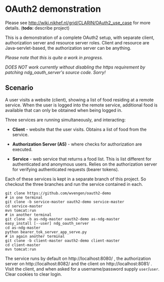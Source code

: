 OAuth2 demonstration
====================

Please see http://wiki.nikhef.nl/grid/CLARIN/OAuth2_use_case for more details.
(**todo:** describe project)

This is a demonstration of a complete OAuth2 setup, with separate client,
authorization server and resource server roles. Client and resource are
Java-servlet-based, the authorization server can be anything.


*Please note that this is quite a work in progress.*

*DOES NOT work currently without disabling the https requirement by patching
ndg\_oauth\_server's source code. Sorry!*


Scenario
--------

A user visits a website (client), showing a list of food residing at a remote
service.  When the user is logged into the remote service, additional food is
available that can only be obtained when being logged in.

Three services are running simultaneously, and interacting:

* __Client__ -
  website that the user visits. Obtains a list of food from the service.

* __Authorization Server (AS)__ -
  where checks for authorization are executed.

* __Service__ -
  web service that returns a food list. This is list different for
  authenticated and anonymous users. Relies on the authorization server for
  verifying authenticated requests (bearer tokens).


Each of these services is kept in a separate branch of this project. So checkout
the three branches and run the service contained in each.

```shell
git clone https://github.com/wvengen/oauth2-demo
# in one terminal
git clone -b service-master oauth2-demo service-master
cd service-master
mvn tomcat:run
# in another terminal
git clone -b as-ndg-master oauth2-demo as-ndg-master
easy_install [--user] ndg_oauth_server
cd as-ndg-master
python bearer_tok_server_app_serve.py
# in again another terminal
git clone -b client-master oauth2-demo client-master
cd client-master
mvn tomcat:run
```

The service runs by default on http://localhost:8080/ ,
the authorization server on http://localhost:8082/
and the client on http://localhost:8081/ . Visit the client, and when asked for
a username/password supply `user`/`user`. Clear cookies to clear login.

